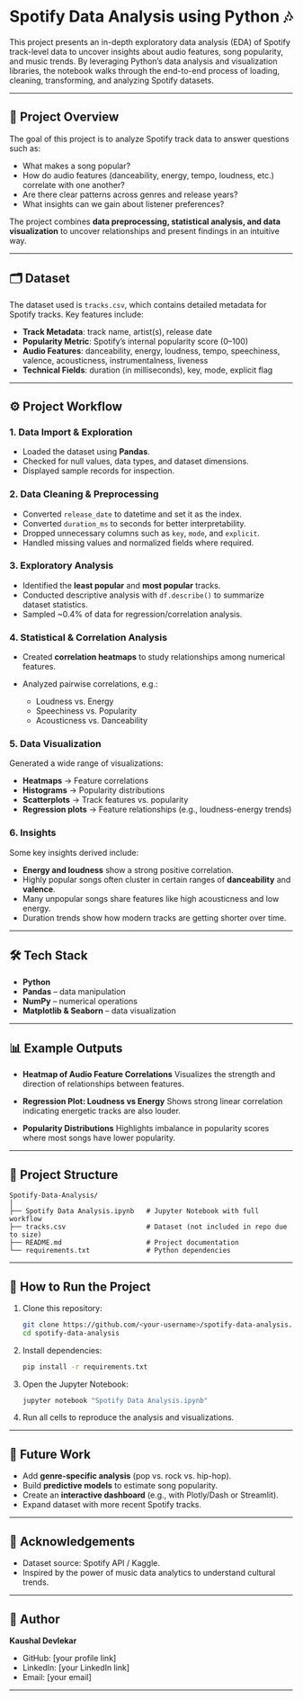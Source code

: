 # Spotify Data Analysis using Python 🎶

This project presents an in-depth exploratory data analysis (EDA) of Spotify track-level data to uncover insights about audio features, song popularity, and music trends. By leveraging Python’s data analysis and visualization libraries, the notebook walks through the end-to-end process of loading, cleaning, transforming, and analyzing Spotify datasets.

---

## 📌 Project Overview

The goal of this project is to analyze Spotify track data to answer questions such as:

* What makes a song popular?
* How do audio features (danceability, energy, tempo, loudness, etc.) correlate with one another?
* Are there clear patterns across genres and release years?
* What insights can we gain about listener preferences?

The project combines **data preprocessing, statistical analysis, and data visualization** to uncover relationships and present findings in an intuitive way.

---

## 🗂 Dataset

The dataset used is `tracks.csv`, which contains detailed metadata for Spotify tracks. Key features include:

* **Track Metadata**: track name, artist(s), release date
* **Popularity Metric**: Spotify’s internal popularity score (0–100)
* **Audio Features**: danceability, energy, loudness, tempo, speechiness, valence, acousticness, instrumentalness, liveness
* **Technical Fields**: duration (in milliseconds), key, mode, explicit flag

---

## ⚙️ Project Workflow

### 1. **Data Import & Exploration**

* Loaded the dataset using **Pandas**.
* Checked for null values, data types, and dataset dimensions.
* Displayed sample records for inspection.

### 2. **Data Cleaning & Preprocessing**

* Converted `release_date` to datetime and set it as the index.
* Converted `duration_ms` to seconds for better interpretability.
* Dropped unnecessary columns such as `key`, `mode`, and `explicit`.
* Handled missing values and normalized fields where required.

### 3. **Exploratory Analysis**

* Identified the **least popular** and **most popular** tracks.
* Conducted descriptive analysis with `df.describe()` to summarize dataset statistics.
* Sampled ~0.4% of data for regression/correlation analysis.

### 4. **Statistical & Correlation Analysis**

* Created **correlation heatmaps** to study relationships among numerical features.
* Analyzed pairwise correlations, e.g.:

  * Loudness vs. Energy
  * Speechiness vs. Popularity
  * Acousticness vs. Danceability

### 5. **Data Visualization**

Generated a wide range of visualizations:

* **Heatmaps** → Feature correlations
* **Histograms** → Popularity distributions
* **Scatterplots** → Track features vs. popularity
* **Regression plots** → Feature relationships (e.g., loudness-energy trends)

### 6. **Insights**

Some key insights derived include:

* **Energy and loudness** show a strong positive correlation.
* Highly popular songs often cluster in certain ranges of **danceability** and **valence**.
* Many unpopular songs share features like high acousticness and low energy.
* Duration trends show how modern tracks are getting shorter over time.

---

## 🛠️ Tech Stack

* **Python**
* **Pandas** – data manipulation
* **NumPy** – numerical operations
* **Matplotlib & Seaborn** – data visualization

---

## 📊 Example Outputs

* **Heatmap of Audio Feature Correlations**
  Visualizes the strength and direction of relationships between features.

* **Regression Plot: Loudness vs Energy**
  Shows strong linear correlation indicating energetic tracks are also louder.

* **Popularity Distributions**
  Highlights imbalance in popularity scores where most songs have lower popularity.

---

## 📘 Project Structure

```
Spotify-Data-Analysis/
│
├── Spotify Data Analysis.ipynb   # Jupyter Notebook with full workflow
├── tracks.csv                    # Dataset (not included in repo due to size)
├── README.md                     # Project documentation
└── requirements.txt              # Python dependencies
```

---

## 🚀 How to Run the Project

1. Clone this repository:

   ```bash
   git clone https://github.com/<your-username>/spotify-data-analysis.git
   cd spotify-data-analysis
   ```

2. Install dependencies:

   ```bash
   pip install -r requirements.txt
   ```

3. Open the Jupyter Notebook:

   ```bash
   jupyter notebook "Spotify Data Analysis.ipynb"
   ```

4. Run all cells to reproduce the analysis and visualizations.

---

## 🔮 Future Work

* Add **genre-specific analysis** (pop vs. rock vs. hip-hop).
* Build **predictive models** to estimate song popularity.
* Create an **interactive dashboard** (e.g., with Plotly/Dash or Streamlit).
* Expand dataset with more recent Spotify tracks.

---

## 📢 Acknowledgements

* Dataset source: Spotify API / Kaggle.
* Inspired by the power of music data analytics to understand cultural trends.

---

## 👤 Author

**Kaushal Devlekar**

* GitHub: [your profile link]
* LinkedIn: [your LinkedIn link]
* Email: [your email]

---
